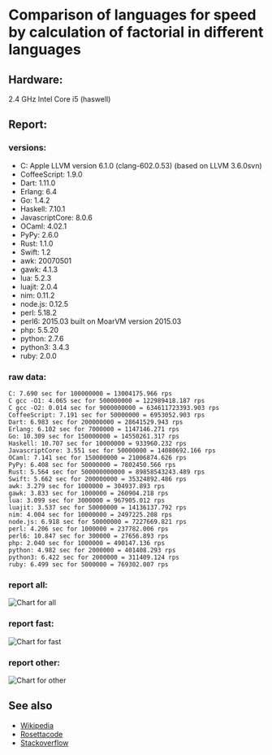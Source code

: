 Comparison of languages for speed by calculation of factorial in different languages
====================================================================================

Hardware:
---------
2.4 GHz Intel Core i5 (haswell)

Report:
-------
### versions:

  * C: Apple LLVM version 6.1.0 (clang-602.0.53) (based on LLVM 3.6.0svn)
  * CoffeeScript: 1.9.0
  * Dart: 1.11.0
  * Erlang: 6.4
  * Go: 1.4.2
  * Haskell: 7.10.1
  * JavascriptCore: 8.0.6
  * OCaml: 4.02.1
  * PyPy: 2.6.0
  * Rust: 1.1.0
  * Swift: 1.2
  * awk: 20070501
  * gawk: 4.1.3
  * lua: 5.2.3
  * luajit: 2.0.4
  * nim: 0.11.2
  * node.js: 0.12.5
  * perl: 5.18.2
  * perl6: 2015.03 built on MoarVM version 2015.03
  * php: 5.5.20
  * python: 2.7.6
  * python3: 3.4.3
  * ruby: 2.0.0


### raw data:

    C: 7.690 sec for 100000000 = 13004175.966 rps
    C gcc -O1: 4.065 sec for 500000000 = 122989418.187 rps
    C gcc -O2: 0.014 sec for 9000000000 = 634611723393.903 rps
    CoffeeScript: 7.191 sec for 50000000 = 6953052.903 rps
    Dart: 6.983 sec for 200000000 = 28641529.943 rps
    Erlang: 6.102 sec for 7000000 = 1147146.271 rps
    Go: 10.309 sec for 150000000 = 14550261.317 rps
    Haskell: 10.707 sec for 10000000 = 933960.232 rps
    JavascriptCore: 3.551 sec for 50000000 = 14080692.166 rps
    OCaml: 7.141 sec for 150000000 = 21006874.626 rps
    PyPy: 6.408 sec for 50000000 = 7802450.566 rps
    Rust: 5.564 sec for 500000000000 = 89858543243.489 rps
    Swift: 5.662 sec for 200000000 = 35324892.486 rps
    awk: 3.279 sec for 1000000 = 304937.893 rps
    gawk: 3.833 sec for 1000000 = 260904.218 rps
    lua: 3.099 sec for 3000000 = 967905.012 rps
    luajit: 3.537 sec for 50000000 = 14136137.792 rps
    nim: 4.004 sec for 10000000 = 2497225.208 rps
    node.js: 6.918 sec for 50000000 = 7227669.821 rps
    perl: 4.206 sec for 1000000 = 237782.006 rps
    perl6: 10.847 sec for 300000 = 27656.893 rps
    php: 2.040 sec for 1000000 = 490147.136 rps
    python: 4.982 sec for 2000000 = 401408.293 rps
    python3: 6.422 sec for 2000000 = 311409.124 rps
    ruby: 6.499 sec for 5000000 = 769302.007 rps


### report all:

![Chart for all](https://chart.googleapis.com/chart?cht=bhs&chs=645x465&chd=t%3A122989418%2C35324892%2C28641529%2C21006874%2C14550261%2C14136137%2C14080692%2C13004175%2C7802450%2C7227669%2C6953052%2C2497225%2C1147146%2C967905%2C933960%2C769302%2C490147%2C401408%2C311409%2C304937%2C260904%2C237782&chco=4d89f9&chbh=15&chds=0,122989418.187242&chxt=x,y,r&chxl=1%3A%7Cperl%7Cgawk%7Cawk%7Cpython3%7Cpython%7Cphp%7Cruby%7CHaskell%7Clua%7CErlang%7Cnim%7CCoffeeScript%7Cnode.js%7CPyPy%7CC%7CJavascriptCore%7Cluajit%7CGo%7COCaml%7CDart%7CSwift%7CC%20gcc%20-O1%7C2%3A%7C237782%20rps%7C260904%20rps%7C304937%20rps%7C311409%20rps%7C401408%20rps%7C490147%20rps%7C769302%20rps%7C933960%20rps%7C967905%20rps%7C1147146%20rps%7C2497225%20rps%7C6953052%20rps%7C7227669%20rps%7C7802450%20rps%7C13004175%20rps%7C14080692%20rps%7C14136137%20rps%7C14550261%20rps%7C21006874%20rps%7C28641529%20rps%7C35324892%20rps%7C122989418%20rps%7C0%3A%7C0%20%25%7C10%20%25%7C20%20%25%7C30%20%25%7C40%20%25%7C50%20%25%7C60%20%25%7C70%20%25%7C80%20%25%7C90%20%25%7C100%20%25)

### report fast:

![Chart for fast](https://chart.googleapis.com/chart?cht=bhs&chs=700x245&chd=t%3A122989418%2C35324892%2C28641529%2C21006874%2C14550261%2C14136137%2C14080692%2C13004175%2C7802450%2C7227669%2C6953052&chco=4d89f9&chbh=15&chds=0,122989418.187242&chxt=x,y,r&chxl=1%3A%7CCoffeeScript%7Cnode.js%7CPyPy%7CC%7CJavascriptCore%7Cluajit%7CGo%7COCaml%7CDart%7CSwift%7CC%20gcc%20-O1%7C2%3A%7C6953052%20rps%7C7227669%20rps%7C7802450%20rps%7C13004175%20rps%7C14080692%20rps%7C14136137%20rps%7C14550261%20rps%7C21006874%20rps%7C28641529%20rps%7C35324892%20rps%7C122989418%20rps%7C0%3A%7C0%20%25%7C10%20%25%7C20%20%25%7C30%20%25%7C40%20%25%7C50%20%25%7C60%20%25%7C70%20%25%7C80%20%25%7C90%20%25%7C100%20%25)

### report other:

![Chart for other](https://chart.googleapis.com/chart?cht=bhs&chs=700x245&chd=t%3A2497225%2C1147146%2C967905%2C933960%2C769302%2C490147%2C401408%2C311409%2C304937%2C260904%2C237782&chco=4d89f9&chbh=15&chds=0,2497225.2082099&chxt=x,y,r&chxl=1%3A%7Cperl%7Cgawk%7Cawk%7Cpython3%7Cpython%7Cphp%7Cruby%7CHaskell%7Clua%7CErlang%7Cnim%7C2%3A%7C237782%20rps%7C260904%20rps%7C304937%20rps%7C311409%20rps%7C401408%20rps%7C490147%20rps%7C769302%20rps%7C933960%20rps%7C967905%20rps%7C1147146%20rps%7C2497225%20rps%7C0%3A%7C0%20%25%7C10%20%25%7C20%20%25%7C30%20%25%7C40%20%25%7C50%20%25%7C60%20%25%7C70%20%25%7C80%20%25%7C90%20%25%7C100%20%25)



See also
--------

  * [Wikipedia](http://en.wikipedia.org/wiki/Factorial)
  * [Rosettacode](http://rosettacode.org/wiki/Factorial)
  * [Stackoverflow](http://stackoverflow.com/questions/23930/factorial-algorithms-in-different-languages)

